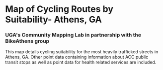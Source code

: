 # Map of Cycling Routes by Suitability- Athens, GA
### UGA's Community Mapping Lab in partnership with the BikeAthens group

This map details cycling suitability for the most heavily trafficked streets in Athens, GA. 
Other point data containing information about ACC public transit stops as well as point data for health related services are included.
